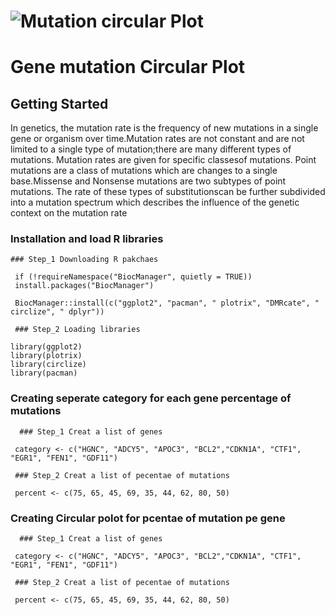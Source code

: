 # ![Mutation circular Plot](https://github.com/Bigardcode/Mutation_Circular_plot/assets/84800557/401bda4a-cb4e-49a3-9e86-eb66bb05d899)



# Gene mutation Circular Plot


## Getting Started

In genetics, the mutation rate is the frequency of new mutations in a single gene 
or organism over time.Mutation rates are not constant and are not limited to a 
single type of mutation;there are many different types of mutations. Mutation 
rates are given for specific classesof mutations. Point mutations are a class of
 mutations which are changes to a single base.Missense and Nonsense mutations 
are two subtypes of point mutations. The rate of these types of substitutionscan
 be further subdivided into a mutation spectrum which describes the influence 
of the genetic context on the mutation rate

### Installation and load R libraries



    ### Step_1 Downloading R pakchaes

     if (!requireNamespace("BiocManager", quietly = TRUE))
     install.packages("BiocManager")

     BiocManager::install(c("ggplot2", "pacman", " plotrix", "DMRcate", " circlize", " dplyr"))

     ### Step_2 Loading libraries

    library(ggplot2)
    library(plotrix)
    library(circlize)
    library(pacman)


### Creating seperate category for each gene percentage of mutations


      ### Step_1 Creat a list of genes 

     category <- c("HGNC", "ADCY5", "APOC3", "BCL2","CDKN1A", "CTF1", "EGR1", "FEN1", "GDF11")

     ### Step_2 Creat a list of pecentae of mutations

     percent <- c(75, 65, 45, 69, 35, 44, 62, 80, 50)



### Creating Circular polot for pcentae of mutation pe gene


      ### Step_1 Creat a list of genes 

     category <- c("HGNC", "ADCY5", "APOC3", "BCL2","CDKN1A", "CTF1", "EGR1", "FEN1", "GDF11")

     ### Step_2 Creat a list of pecentae of mutations

     percent <- c(75, 65, 45, 69, 35, 44, 62, 80, 50)

